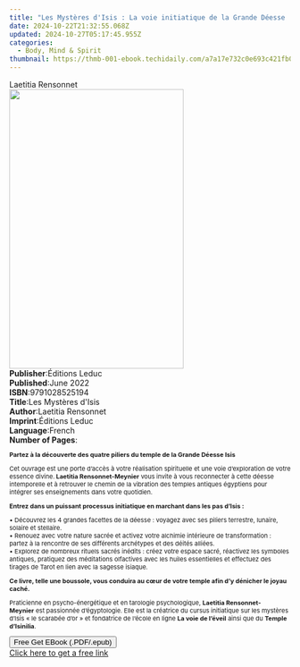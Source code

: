 ```yaml
---
title: "Les Mystères d'Isis : La voie initiatique de la Grande Déesse | Free Book"
date: 2024-10-22T21:32:55.068Z
updated: 2024-10-27T05:17:45.955Z
categories:
  - Body, Mind & Spirit
thumbnail: https://thmb-001-ebook.techidaily.com/a7a17e732c0e693c421fb08e5435e3e84c3eb743b326ddd0f80a806d9e047bdf.jpg
---
```

<main id="book-container">
  <div class="flex flex-col">
    <div class="book-brief flex-1 py-6 px-4 sm:p-6 md:py-10 md:px-8">
      <!-- brief-->
      <div class="book-brief-main">Laetitia Rensonnet</div>
    </div>
    <div
      class="book-meta-info flex-1 grid gap-4 col-start-1 col-end-3 row-start-1 sm:mb-6 sm:grid-cols-4 lg:gap-6 lg:col-start-2 lg:row-end-6 lg:row-span-6 lg:mb-0"
    >
      <div
        class="book-meta-info-left place-content-center mt-4 p-4 text-sm leading-6 col-start-2 col-span-2 dark:text-slate-400"
      >
        <img
          class="w-full h-500 object-cover rounded-lg sm:h-255 sm:col-span-2 lg:col-span-full"
          src="https://img-001-ebook.techidaily.com/a113fe06ebf92b37ed6b476442d73ff47fa41bba45b260d38b0a99cd7720ef5c.jpg"
          alt=""
          width="312"
          height="500"
        />
      </div>
      <div
        class="book-meta-info-right mt-2 col-start-1 row-start-2 col-span-3 self-center"
      >
        <!-- meta data  -->
        <div class="flex flex-col px-4 md:px-8">
          <div class="flex-1">
            <strong>Publisher</strong>:<span class="px-2">Éditions Leduc</span>
          </div>
          <div class="flex-1">
            <strong>Published</strong>:<span class="px-2">June 2022</span>
          </div>
          <div class="flex-1">
            <strong>ISBN</strong>:<span class="px-2">9791028525194</span>
          </div>
          <div class="flex-1">
            <strong>Title</strong>:<span class="px-2"
              >Les Mystères d&#39;Isis</span
            >
          </div>
          <div class="flex-1">
            <strong>Author</strong>:<span class="px-2">Laetitia Rensonnet</span>
          </div>
          <div class="flex-1">
            <strong>Imprint</strong>:<span class="px-2">Éditions Leduc</span>
          </div>
          <div class="flex-1">
            <strong>Language</strong>:<span class="px-2">French</span>
          </div>
          <div class="flex-1">
            <strong>Number of Pages</strong>:<span class="px-2"></span>
          </div>
        </div>
      </div>
    </div>
    <div class="book-description flex-1 py-6 px-4 sm:p-6 md:py-10 md:px-8">
      <div class="book-description-main">
        <div accordion-content="" id="description">
          <p style="font-size: 11px">
            <strong
              >Partez à la découverte des quatre piliers du temple de la Grande
              Déesse Isis</strong
            >
          </p>
          <p style="font-size: 11px">
            Cet ouvrage est une porte d’accès à votre réalisation spirituelle et
            une voie d’exploration de votre essence divine.<strong>
              Laetitia Rensonnet-Meynier</strong
            >
            vous invite à vous reconnecter à cette déesse intemporelle et à
            retrouver le chemin de la vibration des temples antiques égyptiens
            pour intégrer ses enseignements dans votre quotidien.
          </p>
          <p style="font-size: 11px">
            <strong
              >Entrez dans un puissant processus initiatique en marchant dans
              les pas d’Isis :</strong
            >
          </p>
          <p style="font-size: 11px">
            • Découvrez les 4 grandes facettes de la déesse : voyagez avec ses
            piliers terrestre, lunaire, solaire et stellaire.<br />• Renouez
            avec votre nature sacrée et activez votre alchimie intérieure de
            transformation : partez à la rencontre de ses différents archétypes
            et des déités alliées.<br />• Explorez de nombreux rituels sacrés
            inédits : créez votre espace sacré, réactivez les symboles antiques,
            pratiquez des méditations olfactives avec les huiles essentielles et
            effectuez des tirages de Tarot en lien avec la sagesse isiaque.
          </p>
          <p style="font-size: 11px">
            <strong
              >Ce livre, telle une boussole, vous conduira au cœur de votre
              temple afin d’y dénicher le joyau caché.</strong
            >
          </p>
          <p style="font-size: 11px">
            Praticienne en psycho-énergétique et en tarologie
            psychologique,&nbsp;<strong>Laetitia Rensonnet-Meynier</strong
            >&nbsp;est passionnée d’égyptologie. Elle est la créatrice du cursus
            initiatique sur les mystères d’Isis « le scarabée d’or » et
            fondatrice de l’école en ligne
            <strong>La voie de l’éveil</strong> ainsi que du
            <strong>Temple d’Isinilia</strong>.
          </p>
        </div>
        <div class="accordion-fader"></div>
      </div>
    </div>
    <div class="book-excerpts flex-1 py-6 px-4 sm:p-6 md:py-10 md:px-8"></div>
    <div
      class="book-about-author flex-1 py-6 px-4 sm:p-6 md:py-10 md:px-8"
    ></div>
    <div class="book-free-get flex-1 py-6 px-4 sm:p-6 md:py-10 md:px-8">
      <button
        id="btn-free-get"
        class="bg-blue-500 hover:bg-blue-700 text-white font-bold py-2 px-4 rounded"
      >
        Free Get EBook (.PDF/.epub)
      </button>
      <div id="countdown-display" class="px-2 text-lg mt-2"></div>
      <a
        id="free-link"
        class="hidden bg-blue-500 hover:bg-blue-700 text-white font-bold py-2 px-4 rounded"
        href="https://www.ebooks.com/en-us/book/210755283/les-myst-res-d-isis-la-voie-initiatique-de-la-grande-d-esse/laetitia-rensonnet/"
        target="_blank"
        >Click here to get a free link</a
      >
    </div>
    <script>
      let countdownTime = 0;
      let countdownInterval = null;
      document
        .getElementById('btn-free-get')
        .addEventListener('click', startCountdown);
      function startCountdown() {
        countdownTime = new Date().getTime() + 60000 * 3;
        countdownInterval = setInterval(updateCountdown, 1000);
        document.getElementById('btn-free-get').disabled = true;
        document
          .getElementById('btn-free-get')
          .classList.add('bg-gray-500', 'cursor-not-allowed');
      }
      function updateCountdown() {
        let currentTime = new Date().getTime();
        let timeLeft = countdownTime - currentTime;
        let secondsLeft = Math.floor(timeLeft / 1000);
        document.getElementById('countdown-display').innerHTML =
          `Remaining time: ${secondsLeft} seconds.`;
        if (secondsLeft <= 0) {
          clearInterval(countdownInterval);
          document.getElementById('btn-free-get').classList.add('hidden');
          document.getElementById('free-link').classList.remove('hidden');
          document.getElementById('countdown-display').innerHTML = '';
        }
      }
    </script>
  </div>
</main>

<ins class="adsbygoogle"
      style="display:block"
      data-ad-client="ca-pub-7571918770474297"
      data-ad-slot="8358498916"
      data-ad-format="auto"
      data-full-width-responsive="true"></ins>
    